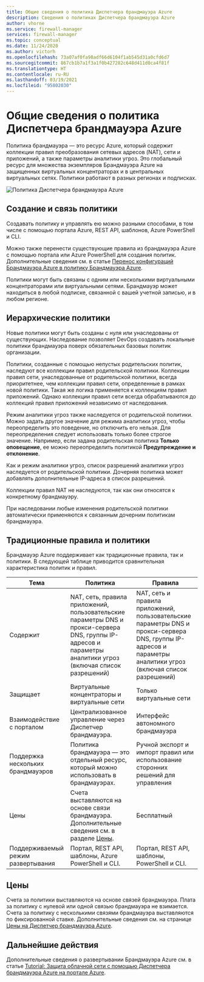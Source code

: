 ```yaml
---
title: Общие сведения о политика Диспетчера брандмауэра Azure
description: Сведения о политиках Диспетчера брандмауэра Azure
author: vhorne
ms.service: firewall-manager
services: firewall-manager
ms.topic: conceptual
ms.date: 11/24/2020
ms.author: victorh
ms.openlocfilehash: 73a07af0fa98adf66d6104f1ab545d31a0cfd6d7
ms.sourcegitcommit: 867cb1b7a1f3a1f0b427282c648d411d0ca4f81f
ms.translationtype: HT
ms.contentlocale: ru-RU
ms.lasthandoff: 03/19/2021
ms.locfileid: "95802030"
---
```

# <a name="azure-firewall-manager-policy-overview"></a>Общие сведения о политика Диспетчера брандмауэра Azure

Политика брандмауэра — это ресурс Azure, который содержит коллекции правил преобразования сетевых адресов (NAT), сети и приложений, а также параметры аналитики угроз. Это глобальный ресурс для множества экземпляров Брандмауэра Azure на защищенных виртуальных концентраторах и в центральных виртуальных сетях. Политики работают в разных регионах и подписках.

![Политика Диспетчера брандмауэра Azure](media/policy-overview/policy-overview.png)

## <a name="policy-creation-and-association"></a>Создание и связь политики

Создавать политику и управлять ею можно разными способами, в том числе с помощью портала Azure, REST API, шаблонов, Azure PowerShell и CLI.

Можно также перенести существующие правила из брандмауэра Azure с помощью портала или Azure PowerShell для создания политик. Дополнительные сведения см. в статье [Перенос конфигураций Брандмауэра Azure в политику Брандмауэра Azure](migrate-to-policy.md). 

Политики могут быть связаны с одним или несколькими виртуальными концентраторами или виртуальными сетями. Брандмауэр может находиться в любой подписке, связанной с вашей учетной записью, и в любом регионе.

## <a name="hierarchical-policies"></a>Иерархические политики

Новые политики могут быть созданы с нуля или унаследованы от существующих. Наследование позволяет DevOps создавать локальные политики брандмауэра поверх обязательных базовых политик организации.

Политики, созданные с помощью непустых родительских политик, наследуют все коллекции правил родительской политики. Коллекции правил сети, унаследованные от родительской политики, всегда приоритетнее, чем коллекции правил сети, определенные в рамках новой политики. Такая же логика применяется к коллекциям правил приложений. Однако коллекции правил сети всегда обрабатываются до коллекций правил приложений независимо от наследования.

Режим аналитики угроз также наследуется от родительской политики. Можно задать другое значение для режима аналитики угроз, чтобы переопределить это поведение, но отключить его нельзя. Для переопределения следует использовать только более строгое значение. Например, если задана родительская политика **Только оповещение**, ее можно переопределить политикой **Предупреждение и отклонение**.

Как и режим аналитики угроз, список разрешений аналитики угроз наследуется от родительской политики. Дочерняя политика может добавлять дополнительные IP-адреса в список разрешений.

Коллекции правил NAT не наследуются, так как они относятся к конкретному брандмауэру.

При наследовании любые изменения родительской политики автоматически применяются к связанным дочерним политикам брандмауэра.

## <a name="traditional-rules-and-policies"></a>Традиционные правила и политики

Брандмауэр Azure поддерживает как традиционные правила, так и политики. В следующей таблице приводится сравнительная характеристика политик и правил.


| Тема | Политика  | Правила |
| ------- | ------- | ----- |
|Содержит     |NAT, сеть, правила приложений, пользовательские параметры DNS и прокси-сервера DNS, группы IP-адресов и параметры аналитики угроз (включая список разрешений)|NAT, сеть и правила приложений, пользовательские параметры DNS и прокси-сервера DNS, группы IP-адресов и параметры аналитики угроз (включая список разрешений)|
|Защищает     |Виртуальные концентраторы и виртуальные сети|Только виртуальные сети|
|Взаимодействие с порталом     |Централизованное управление через Диспетчер брандмауэра.|Интерфейс автономного брандмауэра|
|Поддержка нескольких брандмауэров     |Политика брандмауэра — это отдельный ресурс, который можно использовать в брандмауэрах.|Ручной экспорт и импорт правил или использование сторонних решений для управления |
|Цены     |Счета выставляются на основе связи брандмауэра. Дополнительные сведения см. в разделе [Цены](#pricing).|Бесплатный|
|Поддерживаемый режим развертывания     |Портал, REST API, шаблоны, Azure PowerShell и CLI.|Портал, REST API, шаблоны, PowerShell и CLI. |

## <a name="pricing"></a>Цены

Счета за политики выставляются на основе связей брандмауэра. Плата за политику с нулевой или одной связью брандмауэра не взимается. Счета за политику с несколькими связями брандмауэра выставляются по фиксированной ставке. Дополнительные сведения см. на странице [Цены на Диспетчер брандмауэра Azure](https://azure.microsoft.com/pricing/details/firewall-manager/).

## <a name="next-steps"></a>Дальнейшие действия

Дополнительные сведения о развертывании Брандмауэра Azure см. в статье [Tutorial: Защита облачной сети с помощью Диспетчера брандмауэра Azure на портале Azure](secure-cloud-network.md).
